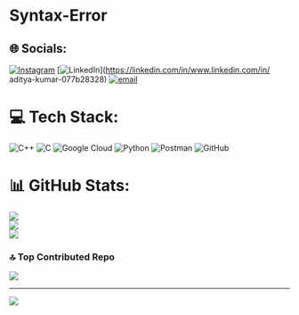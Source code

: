 # Syntax-Error

## 🌐 Socials:
[![Instagram](https://img.shields.io/badge/Instagram-%23E4405F.svg?logo=Instagram&logoColor=white)](https://instagram.com/Aditya_kumar_star) [![LinkedIn](https://img.shields.io/badge/LinkedIn-%230077B5.svg?logo=linkedin&logoColor=white)](https://linkedin.com/in/www.linkedin.com/in/ aditya-kumar-077b28328) [![email](https://img.shields.io/badge/Email-D14836?logo=gmail&logoColor=white)](mailto:adityakumar9523340408@gmail.com) 

# 💻 Tech Stack:
![C++](https://img.shields.io/badge/c++-%2300599C.svg?style=for-the-badge&logo=c%2B%2B&logoColor=white) ![C](https://img.shields.io/badge/c-%2300599C.svg?style=for-the-badge&logo=c&logoColor=white) ![Google Cloud](https://img.shields.io/badge/GoogleCloud-%234285F4.svg?style=for-the-badge&logo=google-cloud&logoColor=white) ![Python](https://img.shields.io/badge/python-3670A0?style=for-the-badge&logo=python&logoColor=ffdd54) ![Postman](https://img.shields.io/badge/Postman-FF6C37?style=for-the-badge&logo=postman&logoColor=white) ![GitHub](https://img.shields.io/badge/github-%23121011.svg?style=for-the-badge&logo=github&logoColor=white)
# 📊 GitHub Stats:
![](https://github-readme-stats.vercel.app/api?username=Adityakumar2412&theme=dark&hide_border=false&include_all_commits=true&count_private=true)<br/>
![](https://nirzak-streak-stats.vercel.app/?user=Adityakumar2412&theme=dark&hide_border=false)<br/>
![](https://github-readme-stats.vercel.app/api/top-langs/?username=Adityakumar2412&theme=dark&hide_border=false&include_all_commits=true&count_private=true&layout=compact)

### 🔝 Top Contributed Repo
![](https://github-contributor-stats.vercel.app/api?username=Adityakumar2412&limit=5&theme=dark&combine_all_yearly_contributions=true)

---
[![](https://visitcount.itsvg.in/api?id=Adityakumar2412&icon=0&color=0)](https://visitcount.itsvg.in)

<!-- Proudly created with GPRM ( https://gprm.itsvg.in ) -->
